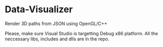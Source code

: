 # Data-Visualizer
Render 3D paths from JSON using OpenGL/C++ 

Please, make sure Visual Studio is targetting Debug x86 platform. 
All the neccessary libs, includes and dlls are in the repo.
